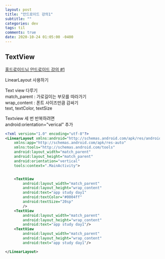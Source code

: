 ```yaml
---
layout: post
title: "안드로이드 강의1"
subtitle: ""
categories: dev
tags: til
comments: true
date: 2020-10-24 01:05:00 -0400
---
```


## TextView
[홍드로이드님 안드로이드 강의 #1](https://youtu.be/wZdImPoFjW8)


LinearLayout 사용하기   

Text view 다루기    
match_parent : 가로길이는 부모를 따라가기   
wrap_content : 폰트 사이즈만큼 감싸기   
text, textColor, textSize   

Textview 세 번 반복하려면   
android:orientation="verical" 추가  



```xml
<?xml version="1.0" encoding="utf-8"?>
<LinearLayout xmlns:android="http://schemas.android.com/apk/res/android"
    xmlns:app="http://schemas.android.com/apk/res-auto"
    xmlns:tools="http://schemas.android.com/tools"
    android:layout_width="match_parent"
    android:layout_height="match_parent"
    android:orientation="vertical"
    tools:context=".MainActivity">


    <TextView
        android:layout_width="match_parent"
        android:layout_height="wrap_content"
        android:text="app study day1"
        android:textColor="#0004ff"
        android:textSize="20sp"
        />
    <TextView
        android:layout_width="match_parent"
        android:layout_height="wrap_content"
        android:text="app study day1"/>
    <TextView
        android:layout_width="match_parent"
        android:layout_height="wrap_content"
        android:text="app study day1"/>

</LinearLayout>
```

